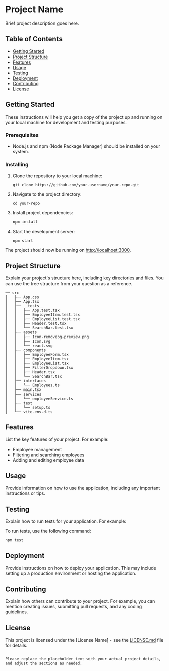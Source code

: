 # Project Name

Brief project description goes here.

## Table of Contents

- [Getting Started](#getting-started)
- [Project Structure](#project-structure)
- [Features](#features)
- [Usage](#usage)
- [Testing](#testing)
- [Deployment](#deployment)
- [Contributing](#contributing)
- [License](#license)

## Getting Started

These instructions will help you get a copy of the project up and running on your local machine for development and testing purposes.

### Prerequisites

- Node.js and npm (Node Package Manager) should be installed on your system.

### Installing

1. Clone the repository to your local machine:

   ```shell
   git clone https://github.com/your-username/your-repo.git
   ```

2. Navigate to the project directory:

   ```shell
   cd your-repo
   ```

3. Install project dependencies:

   ```shell
   npm install
   ```

4. Start the development server:

   ```shell
   npm start
   ```

The project should now be running on [http://localhost:3000](http://localhost:3000).

## Project Structure

Explain your project's structure here, including key directories and files. You can use the tree structure from your question as a reference.

```
── src
│   ├── App.css
│   ├── App.tsx
│   ├── __tests__
│   │   ├── App.test.tsx
│   │   ├── EmployeeItem.test.tsx
│   │   ├── EmployeeList.test.tsx
│   │   ├── Header.test.tsx
│   │   └── SearchBar.test.tsx
│   ├── assets
│   │   ├── Icon-removebg-preview.png
│   │   ├── Icon.svg
│   │   └── react.svg
│   ├── components
│   │   ├── EmployeeForm.tsx
│   │   ├── EmployeeItem.tsx
│   │   ├── EmployeeList.tsx
│   │   ├── FilterDropdown.tsx
│   │   ├── Header.tsx
│   │   └── SearchBar.tsx
│   ├── interfaces
│   │   └── Employees.ts
│   ├── main.tsx
│   ├── services
│   │   └── employeeService.ts
│   ├── test
│   │   └── setup.ts
│   └── vite-env.d.ts
```

## Features

List the key features of your project. For example:

- Employee management
- Filtering and searching employees
- Adding and editing employee data

## Usage

Provide information on how to use the application, including any important instructions or tips.

## Testing

Explain how to run tests for your application. For example:

To run tests, use the following command:

```shell
npm test
```

## Deployment

Provide instructions on how to deploy your application. This may include setting up a production environment or hosting the application.

## Contributing

Explain how others can contribute to your project. For example, you can mention creating issues, submitting pull requests, and any coding guidelines.

## License

This project is licensed under the [License Name] - see the [LICENSE.md](LICENSE.md) file for details.
```

Please replace the placeholder text with your actual project details, and adjust the sections as needed.

